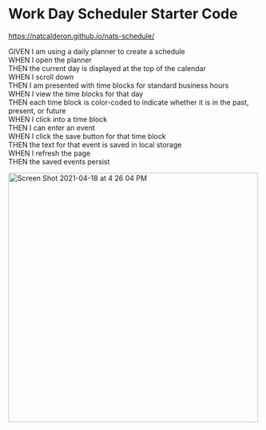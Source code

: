 # Work Day Scheduler Starter Code

https://natcalderon.github.io/nats-schedule/


GIVEN I am using a daily planner to create a schedule <br>
WHEN I open the planner<br>
THEN the current day is displayed at the top of the calendar<br>
WHEN I scroll down<br>
THEN I am presented with time blocks for standard business hours<br>
WHEN I view the time blocks for that day<br>
THEN each time block is color-coded to indicate whether it is in the past, present, or future<br>
WHEN I click into a time block<br>
THEN I can enter an event<br>
WHEN I click the save button for that time block<br>
THEN the text for that event is saved in local storage<br>
WHEN I refresh the page<br>
THEN the saved events persist<br>

<img width="500" alt="Screen Shot 2021-04-18 at 4 26 04 PM" src="https://user-images.githubusercontent.com/33267456/115162807-c8bcfd00-a062-11eb-86ba-3daac43c7309.png">
